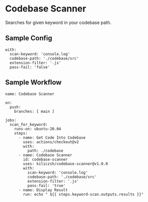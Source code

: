 # Codebase Scanner

Searches for given keyword in your codebase path.

## Sample Config

```
with:
  scan-keyword: 'console.log'
  codebase-path: './codebase/src'
  extension-filter: '.js'
  pass-fail: 'false'
```

## Sample Workflow


```
name: Codebase Scanner

on:
  push:
    branches: [ main ]

jobs:
  scan_for_keyword:
    runs-on: ubuntu-20.04
    steps:
      - name: Get Code Into Codebase
        uses: actions/checkout@v2
        with:
          path: ./codebase
      - name: Codebase Scanner
        id: codebase-scanner
        uses: kiliczsh/codebase-scanner@v1.0.0
        with:
          scan-keyword: 'console.log'
          codebase-path: './codebase/src'
          extension-filter: '.js'
          pass-fail: 'true'
      - name: Display Result
        run: echo " ${{ steps.keyword-scan.outputs.results }}"


```
